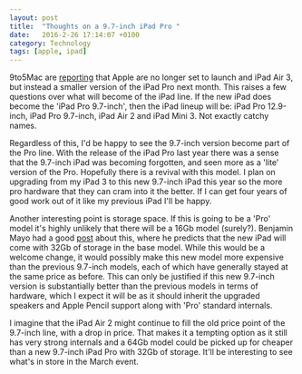 ```yaml
---
layout: post
title:  "Thoughts on a 9.7-inch iPad Pro "
date:   2016-2-26 17:14:07 +0100
category: Technology
tags: [apple, ipad]
---
```


9to5Mac are [reporting][9to5mipadpro] that Apple are no longer set to launch and iPad Air 3, but instead a smaller version of the iPad Pro next month. This raises a few questions over what will become of the iPad line. If the new iPad does become the 'iPad Pro 9.7-inch', then the iPad lineup will be: iPad Pro 12.9-inch, iPad Pro 9.7-inch, iPad Air 2 and iPad Mini 3. Not exactly catchy names.

Regardless of this, I'd be happy to see the 9.7-inch version become part of the Pro line. With the release of the iPad Pro last year there was a sense that the 9.7-inch iPad was becoming forgotten, and seen more as a 'lite' version of the Pro. Hopefully there is a revival with this model. I plan on upgrading from my iPad 3 to this new 9.7-inch iPad this year so the more pro hardware that they can cram into it the better. If I can get four years of good work out of it like my previous iPad I'll be happy.

Another interesting point is storage space. If this is going to be a 'Pro' model it's highly unlikely that there will be a 16Gb model (surely?). Benjamin Mayo had a good [post][bmayoipad] about this, where he predicts that the new iPad will come with 32Gb of storage in the base model. While this would be a welcome change, it would possibly make this new model more expensive than the previous 9.7-inch models, each of which have generally stayed at the same price as before. This can only be justified if this new 9.7-inch version is substantially better than the previous models in terms of hardware, which I expect it will be as it should inherit the upgraded speakers and Apple Pencil support along with 'Pro' standard internals. 

I imagine that the iPad Air 2 might continue to fill the old price point of the 9.7-inch line, with a drop in price. That makes it a tempting option as it still has very strong internals and a 64Gb model could be picked up for cheaper than a new 9.7-inch iPad Pro with 32Gb of storage. It'll be interesting to see what's in store in the March event.

[9to5mipadpro]:http://9to5mac.com/2016/02/25/smaller-ipad-pro-march/
[bmayoipad]:http://benjaminmayo.co.uk/ipad-pro-not-ipad-air